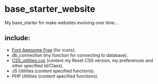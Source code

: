 # base_starter_website
My base_starter for make websites evolving over time...

## include:
 - <a href="https://fontawesome.com/">Font Awesome Free</a> (for icons).
 - db_connection (my function for connecting to database).
 - <a href="https://github.com/StephaneJDeschamps/CSS_utilities.css">CSS_utilities.css</a> (content my Reset CSS version, my preferences and other specified Id/Class). 
 - JS Utilities (content specified functions).
 - PHP Utilities (content specified functions).


